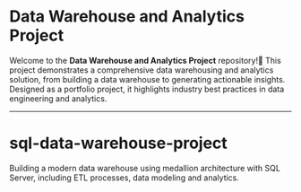 # Data Warehouse and Analytics Project

Welcome to the **Data Warehouse and Analytics Project** repository!🚀
This project demonstrates a comprehensive data warehousing and analytics solution, from building a data warehouse to generating actionable insights. Designed as a portfolio project, it highlights industry best practices in data engineering and analytics.

---

# sql-data-warehouse-project
Building a modern data warehouse using medallion architecture with SQL Server, including ETL processes, data modeling and analytics.
